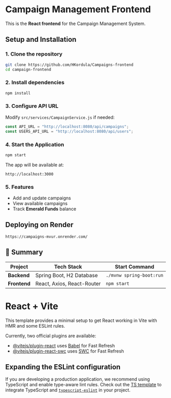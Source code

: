 # Campaign Management Frontend

This is the **React frontend** for the Campaign Management System.

## Setup and Installation

### 1️. Clone the repository
```sh
git clone https://github.com/HKordula/Campaigns-frontend
cd campaign-frontend
```

### 2. Install dependencies
```sh
npm install
```

### 3. Configure API URL
Modify `src/services/CampaignService.js` if needed:

```js
const API_URL = "http://localhost:8080/api/campaigns";
const USERS_API_URL = "http://localhost:8080/api/users";
```

### 4. Start the Application
```sh
npm start
```
The app will be available at:
```
http://localhost:3000
```

### 5️. Features
- Add and update campaigns
- View available campaigns
- Track **Emerald Funds** balance

## Deploying on Render
```
https://campaigns-mvur.onrender.com/
```

## 🎯 Summary
| Project | Tech Stack | Start Command |
|---------|-----------|---------------|
| **Backend** | Spring Boot, H2 Database | `./mvnw spring-boot:run` |
| **Frontend** | React, Axios, React-Router | `npm start` |


# React + Vite

This template provides a minimal setup to get React working in Vite with HMR and some ESLint rules.

Currently, two official plugins are available:

- [@vitejs/plugin-react](https://github.com/vitejs/vite-plugin-react/blob/main/packages/plugin-react/README.md) uses [Babel](https://babeljs.io/) for Fast Refresh
- [@vitejs/plugin-react-swc](https://github.com/vitejs/vite-plugin-react-swc) uses [SWC](https://swc.rs/) for Fast Refresh

## Expanding the ESLint configuration

If you are developing a production application, we recommend using TypeScript and enable type-aware lint rules. Check out the [TS template](https://github.com/vitejs/vite/tree/main/packages/create-vite/template-react-ts) to integrate TypeScript and [`typescript-eslint`](https://typescript-eslint.io) in your project.
